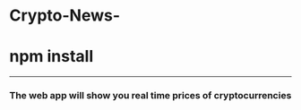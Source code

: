 # Crypto-News-
# npm install
<hr/>
<h3> The web app will show you real time prices of cryptocurrencies </h3>
